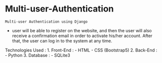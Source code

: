 # Multi-user-Authentication
    Multi-user Authentication using Django
    
- user will be able to register on the website, and then the user will also receive a confirmation email in order to activate his/her account. After that, the user can log in to the system at any time.

Technologies Used :
    1. Front-End :
        - HTML
        - CSS (Bootstrap5)
    2. Back-End :
        - Python 
    3. Database :
        - SQLite3
        
